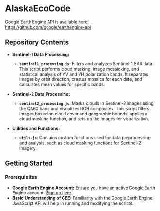 # AlaskaEcoCode

Google Earth Engine API is available here: https://github.com/google/earthengine-api 

## Repository Contents

- **Sentinel-1 Data Processing:**
  - **`sentinel1_processing.js`**: Filters and analyzes Sentinel-1 SAR data. This script performs cloud masking, image mosaicking, and statistical analysis of VV and VH polarization bands. It separates images by orbit direction, creates mosaics for each date, and calculates mean values for specific bands.

- **Sentinel-2 Data Processing:**
  - **`sentinel2_processing.js`**: Masks clouds in Sentinel-2 images using the QA60 band and visualizes RGB composites. This script filters images based on cloud cover and geographic bounds, applies a cloud masking function, and sets up the images for visualization.

- **Utilities and Functions:**
  - **`utils.js`**: Contains custom functions used for data preprocessing and analysis, such as cloud masking functions for Sentinel-2 imagery.

## Getting Started

### Prerequisites

- **Google Earth Engine Account:** Ensure you have an active Google Earth Engine account. [Sign up here](https://signup.earthengine.google.com/).
- **Basic Understanding of GEE:** Familiarity with the Google Earth Engine JavaScript API will help in running and modifying the scripts.
